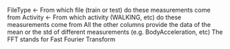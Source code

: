 FileType <- From which file (train or test) do these measurements come from
Activity <- From which activity (WALKING, etc) do these measurements come from
All the other columns provide the data of the mean or the std of different measurements (e.g. BodyAcceleration, etc)
The FFT stands for Fast Fourier Transform
